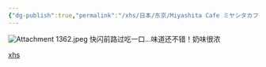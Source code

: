 ```yaml
---
{"dg-publish":true,"permalink":"/xhs/日本/东京/Miyashita Cafe ミヤシタカフェ+ソフトクリーム/","tags":["rednote","东京"],"created":"2025-03-17T23:02:56.339+08:00","updated":"2025-03-20T23:51:16.223+08:00"}
---
```


 
![Attachment 1362.jpeg](/img/user/xhs/%E6%97%A5%E6%9C%AC/%E4%B8%9C%E4%BA%AC/photo/Attachment%201362.jpeg)
快闪前路过吃一口…味道还不错！奶味很浓

[xhs](https://www.xiaohongshu.com/explore/66f0564d00000000250310ff?xsec_token=ABqW31iXGaeLgX03LCtKxC-kPmvNpP1afaE5qrowYrax8=&xsec_source=pc_user)
